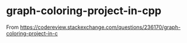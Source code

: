 # graph-coloring-project-in-cpp
From https://codereview.stackexchange.com/questions/236170/graph-coloring-project-in-c
